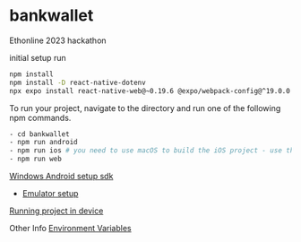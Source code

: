 # bankwallet
Ethonline 2023 hackathon

initial setup
run
```bash
npm install
npm install -D react-native-dotenv
npx expo install react-native-web@~0.19.6 @expo/webpack-config@^19.0.0
```

To run your project, navigate to the directory and run one of the following npm commands.
```bash
- cd bankwallet
- npm run android
- npm run ios # you need to use macOS to build the iOS project - use the Expo app if you need to do iOS development without a Mac
- npm run web

```
[Windows Android setup sdk](https://learn.microsoft.com/en-us/windows/dev-environment/javascript/react-native-for-android#get-started-with-react-native-by-installing-required-tools)
- [Emulator setup](https://docs.expo.dev/workflow/android-studio-emulator/#set-up-a-virtual-device)

[Running project in device](https://expo.dev/client)

Other Info
[Environment Variables](https://github.com/goatandsheep/react-native-dotenv)